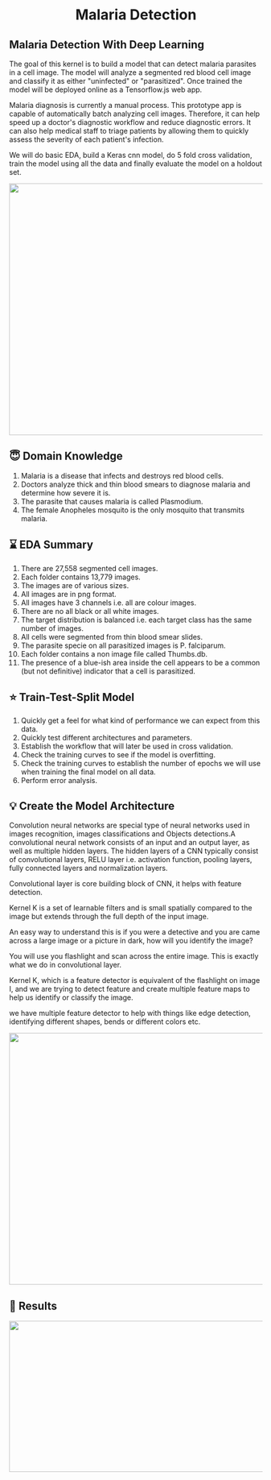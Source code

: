 <h1 align="center">Malaria Detection</h1>

## Malaria Detection With Deep Learning
The goal of this kernel is to build a model that can detect malaria parasites in a cell image. The model will analyze a segmented red blood cell image and classify it as either "uninfected" or "parasitized". Once trained the model will be deployed online as a Tensorflow.js web app.

Malaria diagnosis is currently a manual process. This prototype app is capable of automatically batch analyzing cell images. Therefore, it can help speed up a doctor's diagnostic workflow and reduce diagnostic errors. It can also help medical staff to triage patients by allowing them to quickly assess the severity of each patient's infection.

We will do basic EDA, build a Keras cnn model, do 5 fold cross validation, train the model using all the data and finally evaluate the model on a holdout set.

<img src= "https://github.com/kapilahuja11/Malaria_Detection/blob/master/Assets/children.jpg" height=500 width=1000>

## :innocent: Domain Knowledge

1. Malaria is a disease that infects and destroys red blood cells.
2. Doctors analyze thick and thin blood smears to diagnose malaria and determine how severe it is.
3. The parasite that causes malaria is called Plasmodium.
4. The female Anopheles mosquito is the only mosquito that transmits malaria.

## :hourglass: EDA Summary

1. There are 27,558 segmented cell images.
2. Each folder contains 13,779 images.
3. The images are of various sizes.
4. All images are in png format.
5. All images have 3 channels i.e. all are colour images.
6. There are no all black or all white images.
7. The target distribution is balanced i.e. each target class has the same number of images.
8. All cells were segmented from thin blood smear slides.
9. The parasite specie on all parasitized images is P. falciparum.
10. Each folder contains a non image file called Thumbs.db.
11. The presence of a blue-ish area inside the cell appears to be a common (but not definitive) indicator that a cell is parasitized.

## :star: Train-Test-Split Model

1. Quickly get a feel for what kind of performance we can expect from this data.
2. Quickly test different architectures and parameters.
3. Establish the workflow that will later be used in cross validation.
4. Check the training curves to see if the model is overfitting.
5. Check the training curves to establish the number of epochs we will use when training the final model on all data.
6. Perform error analysis.

## :bulb: Create the Model Architecture

  Convolution neural networks are special type of neural networks used in images recognition, images classifications and Objects detections.A convolutional neural network           consists of an input and an output layer, as well as multiple hidden layers. The hidden layers of a CNN typically consist of convolutional layers, RELU layer i.e. activation     function, pooling layers, fully connected layers and normalization layers.

  Convolutional layer is core building block of CNN, it helps with feature detection.

  Kernel K is a set of learnable filters and is small spatially compared to the image but extends through the full depth of the input image.

  An easy way to understand this is if you were a detective and you are came across a large image or a picture in dark, how will you identify the image?

  You will use you flashlight and scan across the entire image. This is exactly what we do in convolutional layer.

  Kernel K, which is a feature detector is equivalent of the flashlight on image I, and we are trying to detect feature and create multiple feature maps to help us identify or     classify the image.

  we have multiple feature detector to help with things like edge detection, identifying different shapes, bends or different colors etc.

<img src= "https://github.com/kapilahuja11/Malaria_Detection/blob/master/Assets/CNN.jpeg" height=500 width=1000>

## :key: Results

<img src= "https://github.com/kapilahuja11/Malaria_Detection/blob/master/Assets/Results.png" height=300 width=600>






